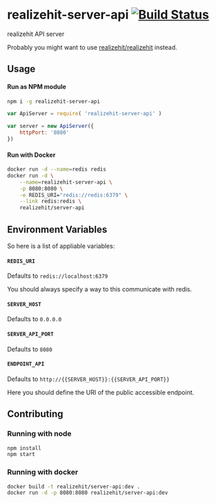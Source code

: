 # realizehit-server-api [![Build Status](https://travis-ci.org/realizehit/server-api.svg?branch=master)](https://travis-ci.org/realizehit/server-api)

realizehit API server

Probably you might want to use [realizehit/realizehit](https://github.com/realizehit/realizehit) instead.

## Usage

#### Run as NPM module

```bash
npm i -g realizehit-server-api
```

```javascript
var ApiServer = require( 'realizehit-server-api' )

var server = new ApiServer({
    httpPort: '8080'
})
```

#### Run with Docker

```bash
docker run -d --name=redis redis
docker run -d \
    --name=realizehit-server-api \
    -p 8080:8080 \
    -e REDIS_URI="redis://redis:6379" \
    --link redis:redis \
    realizehit/server-api
```

## Environment Variables

So here is a list of appliable variables:

#### `REDIS_URI`
Defaults to `redis://localhost:6379`

You should always specify a way to this communicate with redis.

#### `SERVER_HOST`
Defaults to `0.0.0.0`

#### `SERVER_API_PORT`
Defaults to `8080`

#### `ENDPOINT_API`
Defaults to `http://{{SERVER_HOST}}:{{SERVER_API_PORT}}`

Here you should define the URI of the public accessible endpoint.

## Contributing

### Running with node

```bash
npm install
npm start
```

### Running with docker

```bash
docker build -t realizehit/server-api:dev .
docker run -d -p 8080:8080 realizehit/server-api:dev
```
